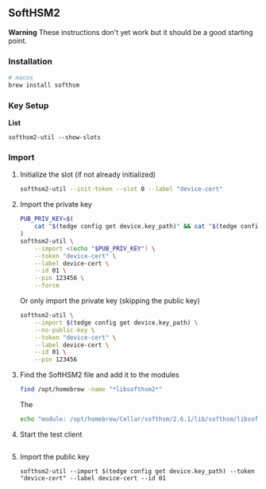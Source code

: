 ## SoftHSM2

**Warning** These instructions don't yet work but it should be a good starting point.

### Installation

```sh
# macos
brew install softhsm
```

### Key Setup

**List**

```
softhsm2-util --show-slots
```

### Import

1. Initialize the slot (if not already initialized)

    ```sh
    softhsm2-util --init-token --slot 0 --label "device-cert"
    ```

2. Import the private key

    ```sh
    PUB_PRIV_KEY=$(
        cat "$(tedge config get device.key_path)" && cat "$(tedge config get device.cert_path)"
    )
    softhsm2-util \
        --import <(echo "$PUB_PRIV_KEY") \
        --token "device-cert" \
        --label device-cert \
        --id 01 \
        --pin 123456 \
        --force
    ```

    Or only import the private key (skipping the public key)

    ```sh
    softhsm2-util \
        --import $(tedge config get device.key_path) \
        --no-public-key \
        --token "device-cert" \
        --label device-cert \
        --id 01 \
        --pin 123456
    ```

3. Find the SoftHSM2 file and add it to the modules

    ```sh
    find /opt/homebrew -name "*libsofthsm2*"
    ```

    The
    ```sh
    echo "module: /opt/homebrew/Cellar/softhsm/2.6.1/lib/softhsm/libsofthsm2.so" > /opt/homebrew/etc/pkcs11/modules/softhsm2.module
    ```

4. Start the test client

    ```sh
    ```

3. Import the public key

    ```
    softhsm2-util --import $(tedge config get device.key_path) --token "device-cert" --label device-cert --id 01
    ```
